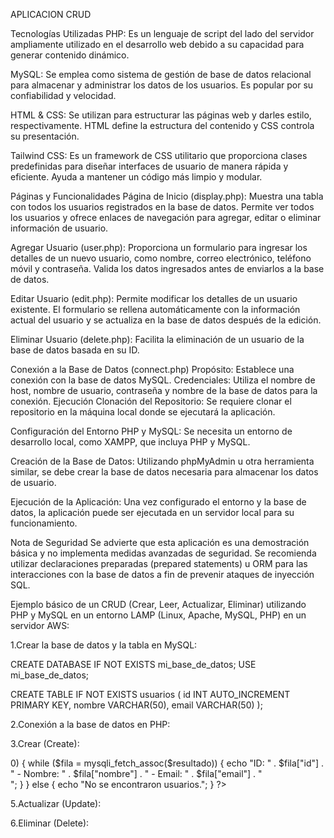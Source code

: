 APLICACION CRUD

Tecnologías Utilizadas
PHP: Es un lenguaje de script del lado del servidor ampliamente utilizado en el desarrollo web debido a su capacidad para generar contenido dinámico.

MySQL: Se emplea como sistema de gestión de base de datos relacional para almacenar y administrar los datos de los usuarios. Es popular por su confiabilidad y velocidad.

HTML & CSS: Se utilizan para estructurar las páginas web y darles estilo, respectivamente. HTML define la estructura del contenido y CSS controla su presentación.

Tailwind CSS: Es un framework de CSS utilitario que proporciona clases predefinidas para diseñar interfaces de usuario de manera rápida y eficiente. Ayuda a mantener un código más limpio y modular.

Páginas y Funcionalidades
Página de Inicio (display.php): Muestra una tabla con todos los usuarios registrados en la base de datos. Permite ver todos los usuarios y ofrece enlaces de navegación para agregar, editar o eliminar información de usuario.

Agregar Usuario (user.php): Proporciona un formulario para ingresar los detalles de un nuevo usuario, como nombre, correo electrónico, teléfono móvil y contraseña. Valida los datos ingresados antes de enviarlos a la base de datos.

Editar Usuario (edit.php): Permite modificar los detalles de un usuario existente. El formulario se rellena automáticamente con la información actual del usuario y se actualiza en la base de datos después de la edición.

Eliminar Usuario (delete.php): Facilita la eliminación de un usuario de la base de datos basada en su ID.

Conexión a la Base de Datos (connect.php)
Propósito: Establece una conexión con la base de datos MySQL.
Credenciales: Utiliza el nombre de host, nombre de usuario, contraseña y nombre de la base de datos para la conexión.
Ejecución
Clonación del Repositorio: Se requiere clonar el repositorio en la máquina local donde se ejecutará la aplicación.

Configuración del Entorno PHP y MySQL: Se necesita un entorno de desarrollo local, como XAMPP, que incluya PHP y MySQL.

Creación de la Base de Datos: Utilizando phpMyAdmin u otra herramienta similar, se debe crear la base de datos necesaria para almacenar los datos de usuario.

Ejecución de la Aplicación: Una vez configurado el entorno y la base de datos, la aplicación puede ser ejecutada en un servidor local para su funcionamiento.

Nota de Seguridad
Se advierte que esta aplicación es una demostración básica y no implementa medidas avanzadas de seguridad. Se recomienda utilizar declaraciones preparadas (prepared statements) u ORM para las interacciones con la base de datos a fin de prevenir ataques de inyección SQL.

Ejemplo básico de un CRUD (Crear, Leer, Actualizar, Eliminar) utilizando PHP y MySQL en un entorno LAMP (Linux, Apache, MySQL, PHP) en un servidor AWS:

1.Crear la base de datos y la tabla en MySQL:

CREATE DATABASE IF NOT EXISTS mi_base_de_datos;
USE mi_base_de_datos;

CREATE TABLE IF NOT EXISTS usuarios (
    id INT AUTO_INCREMENT PRIMARY KEY,
    nombre VARCHAR(50),
    email VARCHAR(50)
);

2.Conexión a la base de datos en PHP:

<?php
$servidor = "localhost";
$usuario = "nombre_de_usuario";
$password = "contraseña";
$base_de_datos = "mi_base_de_datos";

$conexion = mysqli_connect($servidor, $usuario, $password, $base_de_datos);

if (!$conexion) {
    die("Error al conectar con la base de datos: " . mysqli_connect_error());
}
?>
3.Crear (Create):

<?php
if ($_SERVER["REQUEST_METHOD"] == "POST") {
    $nombre = $_POST["nombre"];
    $email = $_POST["email"];

    $sql = "INSERT INTO usuarios (nombre, email) VALUES ('$nombre', '$email')";

    if (mysqli_query($conexion, $sql)) {
        echo "Usuario creado correctamente.";
    } else {
        echo "Error al crear usuario: " . mysqli_error($conexion);
    }
}
?>

<?php
$sql = "SELECT * FROM usuarios";
$resultado = mysqli_query($conexion, $sql);

if (mysqli_num_rows($resultado) > 0) {
    while ($fila = mysqli_fetch_assoc($resultado)) {
        echo "ID: " . $fila["id"] . " - Nombre: " . $fila["nombre"] . " - Email: " . $fila["email"] . "<br>";
    }
} else {
    echo "No se encontraron usuarios.";
}
?>

5.Actualizar (Update):
<?php
if ($_SERVER["REQUEST_METHOD"] == "POST") {
    $id = $_POST["id"];
    $nombre = $_POST["nombre"];
    $email = $_POST["email"];

    $sql = "UPDATE usuarios SET nombre='$nombre', email='$email' WHERE id=$id";

    if (mysqli_query($conexion, $sql)) {
        echo "Usuario actualizado correctamente.";
    } else {
        echo "Error al actualizar usuario: " . mysqli_error($conexion);
    }
}
?>


6.Eliminar (Delete):
<?php
if ($_SERVER["REQUEST_METHOD"] == "POST") {
    $id = $_POST["id"];

    $sql = "DELETE FROM usuarios WHERE id=$id";

    if (mysqli_query($conexion, $sql)) {
        echo "Usuario eliminado correctamente.";
    } else {
        echo "Error al eliminar usuario: " . mysqli_error($conexion);
    }
}
?>

